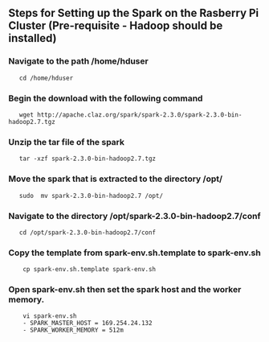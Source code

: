 ## Steps for Setting up the Spark on the Rasberry Pi Cluster (Pre-requisite - Hadoop should be installed)

   ### Navigate to the path /home/hduser 
	
       cd /home/hduser 

   ### Begin the download with the following command 
	
	   wget http://apache.claz.org/spark/spark-2.3.0/spark-2.3.0-bin-hadoop2.7.tgz
	   
	   
   ### Unzip the tar file of the spark
	
	   tar -xzf spark-2.3.0-bin-hadoop2.7.tgz
	   
   ### Move the spark that is extracted to the directory /opt/
		
	   sudo  mv spark-2.3.0-bin-hadoop2.7 /opt/
	   
   ### Navigate to the directory /opt/spark-2.3.0-bin-hadoop2.7/conf
	
	   cd /opt/spark-2.3.0-bin-hadoop2.7/conf
	   
   ### Copy the template from spark-env.sh.template to spark-env.sh
	
		cp spark-env.sh.template spark-env.sh
		
   ### Open spark-env.sh then set the spark host and the worker memory.
		
		vi spark-env.sh
		- SPARK_MASTER_HOST = 169.254.24.132
		- SPARK_WORKER_MEMORY = 512m
	